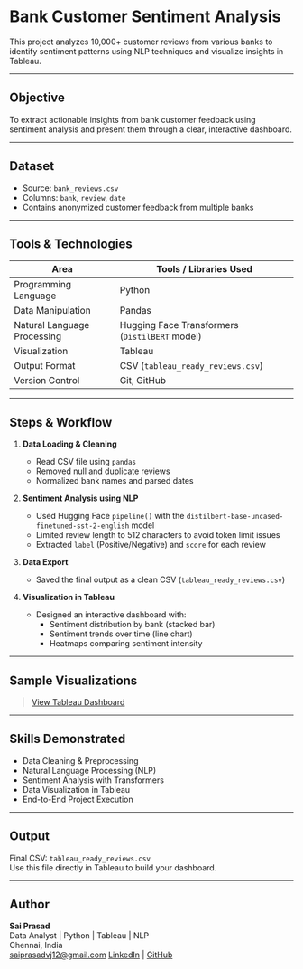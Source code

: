 #  Bank Customer Sentiment Analysis

This project analyzes 10,000+ customer reviews from various banks to identify sentiment patterns using NLP techniques and visualize insights in Tableau.

---

##  Objective

To extract actionable insights from bank customer feedback using sentiment analysis and present them through a clear, interactive dashboard.

---

##  Dataset

- Source: `bank_reviews.csv`
- Columns: `bank`, `review`, `date`
- Contains anonymized customer feedback from multiple banks

---

##  Tools & Technologies

| Area                        | Tools / Libraries Used                                   |
|----------------------------|-----------------------------------------------------------|
| Programming Language       | Python                                                    |
| Data Manipulation          | Pandas                                                    |
| Natural Language Processing| Hugging Face Transformers (`DistilBERT` model)           |
| Visualization              | Tableau                                                   |
| Output Format              | CSV (`tableau_ready_reviews.csv`)                         |
| Version Control            | Git, GitHub                                               |

---

##  Steps & Workflow

1. **Data Loading & Cleaning**
   - Read CSV file using `pandas`
   - Removed null and duplicate reviews
   - Normalized bank names and parsed dates

2. **Sentiment Analysis using NLP**
   - Used Hugging Face `pipeline()` with the `distilbert-base-uncased-finetuned-sst-2-english` model
   - Limited review length to 512 characters to avoid token limit issues
   - Extracted `label` (Positive/Negative) and `score` for each review

3. **Data Export**
   - Saved the final output as a clean CSV (`tableau_ready_reviews.csv`)

4. **Visualization in Tableau**
   - Designed an interactive dashboard with:
     - Sentiment distribution by bank (stacked bar)
     - Sentiment trends over time (line chart)
     - Heatmaps comparing sentiment intensity

---

##  Sample Visualizations

> [ View Tableau Dashboard](https://public.tableau.com/app/profile/sai.prasad2349/vizzes)  


---

##  Skills Demonstrated

- Data Cleaning & Preprocessing
- Natural Language Processing (NLP)
- Sentiment Analysis with Transformers
- Data Visualization in Tableau
- End-to-End Project Execution

---

##  Output

Final CSV: `tableau_ready_reviews.csv`  
Use this file directly in Tableau to build your dashboard.

---

##  Author

**Sai Prasad**  
Data Analyst | Python | Tableau | NLP  
Chennai, India  
saiprasadvj12@gmail.com 
[LinkedIn]( https://www.linkedin.com/in/sai-prasad-2056aa182/ ) | [GitHub](https://github.com/Saiiprasad12)

